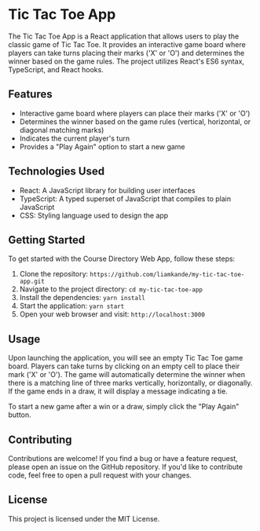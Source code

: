 # Tic Tac Toe App

The Tic Tac Toe App is a React application that allows users to play the classic game of Tic Tac Toe. It provides an interactive game board where players can take turns placing their marks ('X' or 'O') and determines the winner based on the game rules. The project utilizes React's ES6 syntax, TypeScript, and React hooks.

## Features

- Interactive game board where players can place their marks ('X' or 'O')
- Determines the winner based on the game rules (vertical, horizontal, or diagonal matching marks)
- Indicates the current player's turn
- Provides a "Play Again" option to start a new game


## Technologies Used

- React: A JavaScript library for building user interfaces
- TypeScript: A typed superset of JavaScript that compiles to plain JavaScript
- CSS: Styling language used to design the app

## Getting Started

To get started with the Course Directory Web App, follow these steps:

1. Clone the repository: `https://github.com/liamkande/my-tic-tac-toe-app.git`
2. Navigate to the project directory: `cd my-tic-tac-toe-app`
3. Install the dependencies: `yarn install`
4. Start the application: `yarn start`
5. Open your web browser and visit: `http://localhost:3000`

## Usage

Upon launching the application, you will see an empty Tic Tac Toe game board. Players can take turns by clicking on an empty cell to place their mark ('X' or 'O'). The game will automatically determine the winner when there is a matching line of three marks vertically, horizontally, or diagonally. If the game ends in a draw, it will display a message indicating a tie.

To start a new game after a win or a draw, simply click the "Play Again" button.


## Contributing

Contributions are welcome! If you find a bug or have a feature request, please open an issue on the GitHub repository. If you'd like to contribute code, feel free to open a pull request with your changes.
## License

This project is licensed under the MIT License.
